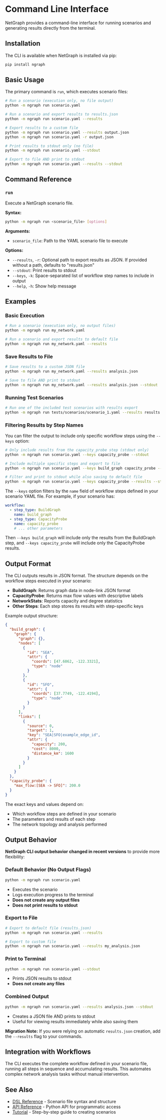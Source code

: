 # Command Line Interface

NetGraph provides a command-line interface for running scenarios and generating results directly from the terminal.

## Installation

The CLI is available when NetGraph is installed via pip:

```bash
pip install ngraph
```

## Basic Usage

The primary command is `run`, which executes scenario files:

```bash
# Run a scenario (execution only, no file output)
python -m ngraph run scenario.yaml

# Run a scenario and export results to results.json
python -m ngraph run scenario.yaml --results

# Export results to a custom file
python -m ngraph run scenario.yaml --results output.json
python -m ngraph run scenario.yaml -r output.json

# Print results to stdout only (no file)
python -m ngraph run scenario.yaml --stdout

# Export to file AND print to stdout
python -m ngraph run scenario.yaml --results --stdout
```

## Command Reference

### `run`

Execute a NetGraph scenario file.

**Syntax:**

```bash
python -m ngraph run <scenario_file> [options]
```

**Arguments:**

- `scenario_file`: Path to the YAML scenario file to execute

**Options:**

- `--results`, `-r`: Optional path to export results as JSON. If provided without a path, defaults to "results.json"
- `--stdout`: Print results to stdout
- `--keys`, `-k`: Space-separated list of workflow step names to include in output
- `--help`, `-h`: Show help message

## Examples

### Basic Execution

```bash
# Run a scenario (execution only, no output files)
python -m ngraph run my_network.yaml

# Run a scenario and export results to default file
python -m ngraph run my_network.yaml --results
```

### Save Results to File

```bash
# Save results to a custom JSON file
python -m ngraph run my_network.yaml --results analysis.json

# Save to file AND print to stdout
python -m ngraph run my_network.yaml --results analysis.json --stdout
```

### Running Test Scenarios

```bash
# Run one of the included test scenarios with results export
python -m ngraph run tests/scenarios/scenario_1.yaml --results results.json
```

### Filtering Results by Step Names

You can filter the output to include only specific workflow steps using the `--keys` option:

```bash
# Only include results from the capacity_probe step (stdout only)
python -m ngraph run scenario.yaml --keys capacity_probe --stdout

# Include multiple specific steps and export to file
python -m ngraph run scenario.yaml --keys build_graph capacity_probe --results filtered.json

# Filter and print to stdout while also saving to default file
python -m ngraph run scenario.yaml --keys capacity_probe --results --stdout
```

The `--keys` option filters by the `name` field of workflow steps defined in your scenario YAML file. For example, if your scenario has:

```yaml
workflow:
  - step_type: BuildGraph
    name: build_graph
  - step_type: CapacityProbe
    name: capacity_probe
    # ... other parameters
```

Then `--keys build_graph` will include only the results from the BuildGraph step, and `--keys capacity_probe` will include only the CapacityProbe results.

## Output Format

The CLI outputs results in JSON format. The structure depends on the workflow steps executed in your scenario:

- **BuildGraph**: Returns graph data in node-link JSON format
- **CapacityProbe**: Returns max flow values with descriptive labels
- **NetworkStats**: Reports capacity and degree statistics
- **Other Steps**: Each step stores its results with step-specific keys

Example output structure:

```json
{
  "build_graph": {
    "graph": {
      "graph": {},
      "nodes": [
        {
          "id": "SEA",
          "attr": {
            "coords": [47.6062, -122.3321],
            "type": "node"
          }
        },
        {
          "id": "SFO",
          "attr": {
            "coords": [37.7749, -122.4194],
            "type": "node"
          }
        }
      ],
      "links": [
        {
          "source": 0,
          "target": 1,
          "key": "SEA|SFO|example_edge_id",
          "attr": {
            "capacity": 200,
            "cost": 8000,
            "distance_km": 1600
          }
        }
      ]
    }
  },
  "capacity_probe": {
    "max_flow:[SEA -> SFO]": 200.0
  }
}
```

The exact keys and values depend on:

- Which workflow steps are defined in your scenario
- The parameters and results of each step
- The network topology and analysis performed

## Output Behavior

**NetGraph CLI output behavior changed in recent versions** to provide more flexibility:

### Default Behavior (No Output Flags)
```bash
python -m ngraph run scenario.yaml
```
- Executes the scenario
- Logs execution progress to the terminal
- **Does not create any output files**
- **Does not print results to stdout**

### Export to File
```bash
# Export to default file (results.json)
python -m ngraph run scenario.yaml --results

# Export to custom file
python -m ngraph run scenario.yaml --results my_analysis.json
```

### Print to Terminal
```bash
python -m ngraph run scenario.yaml --stdout
```
- Prints JSON results to stdout
- **Does not create any files**

### Combined Output
```bash
python -m ngraph run scenario.yaml --results analysis.json --stdout
```
- Creates a JSON file AND prints to stdout
- Useful for viewing results immediately while also saving them

**Migration Note:** If you were relying on automatic `results.json` creation, add the `--results` flag to your commands.

## Integration with Workflows

The CLI executes the complete workflow defined in your scenario file, running all steps in sequence and accumulating results. This automates complex network analysis tasks without manual intervention.

## See Also

- [DSL Reference](dsl.md) - Scenario file syntax and structure
- [API Reference](api.md) - Python API for programmatic access
- [Tutorial](../getting-started/tutorial.md) - Step-by-step guide to creating scenarios
